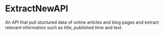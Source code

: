 # ExtractNewAPI
An API that pull stuctured data of online articles and blog pages and extract relevant information such as title, published time and text.
